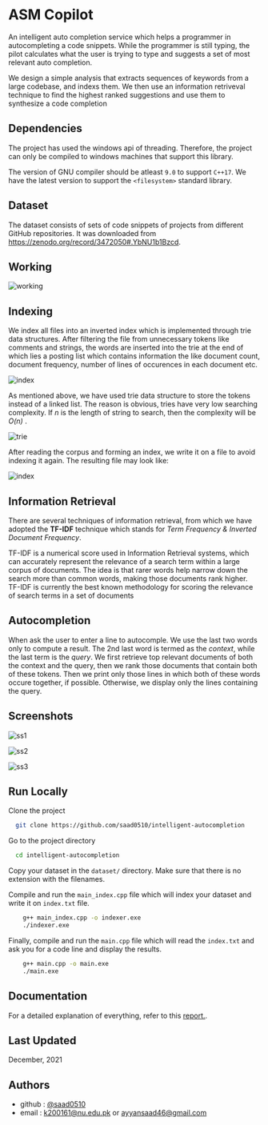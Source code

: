 
# ASM Copilot

An intelligent auto completion service which helps a 
programmer in autocompleting a code snippets. While the
programmer is still typing, the pilot calculates what
the user is trying to type and suggests a set of most
relevant auto completion.

We design a simple analysis that extracts sequences of
keywords from a large codebase, and indexs them.
We then use an information retriveval technique to
find the highest ranked suggestions and use them
to synthesize a code completion

## Dependencies

The project has used the windows api of threading.
Therefore, the project can only be compiled to windows machines 
that support this library. 

The version of GNU compiler should be atleast `9.0`
to support `C++17`. We have the latest version to
support the `<filesystem>` standard library.  
## Dataset

The dataset consists of sets of code snippets of
projects from different GitHub repositories. 
It was downloaded from https://zenodo.org/record/3472050#.YbNU1b1Bzcd.
## Working

![working](./images/working.png)


## Indexing

We index all files into an inverted index
which is implemented through trie data structures.
After filtering the file from unnecessary tokens like 
comments and strings, the words are inserted into the trie
at the end of which lies a posting list which contains
information the like document count, document frequency,
number of lines of occurences in each document etc.

![index](./images/index.png)

As mentioned above, we have used trie data structure
to store the tokens instead of a linked list. The reason 
is obvious, tries have very low searching complexity. If
_n_ is the length of string to search, then the complexity
will be _O(n)_ .

![trie](./images/trie.png)

After reading the corpus and forming an index, we write it
on a file to avoid indexing it again. The resulting file may look like:

![index](./images/index_file.png)

## Information Retrieval

There are several techniques of information retrieval, 
from which we have adopted the __TF-IDF__ technique
which stands for _Term Frequency & Inverted Document Frequency_.

TF-IDF is a numerical score used in Information Retrieval systems, 
which can accurately represent the relevance of a search
term within a large corpus of documents. The idea is
that rarer words help narrow down the search more than 
common words, making those documents rank higher.
TF-IDF is currently the best known methodology for 
scoring the relevance of search terms in a set of 
documents


## Autocompletion

When ask the user to enter a line to autocomple.
We use the last two words only to compute a result.
The 2nd last word is termed as the _context_, while the
last term is the _query_.
We first retrieve top relevant documents of both the
context and the query, then we rank those documents 
that contain both of these tokens.
Then we print only those lines in which both of these
words occure together, if possible. Otherwise, we display
only the lines containing the query.


## Screenshots

![ss1](./images/ss1.png)

![ss2](./images/ss2.png)

![ss3](./images/ss3.png)


## Run Locally

Clone the project

```bash
  git clone https://github.com/saad0510/intelligent-autocompletion
```

Go to the project directory

```bash
  cd intelligent-autocompletion
```

Copy your dataset in the `dataset/` directory. Make sure
that there is no extension with the filenames.

Compile and run the `main_index.cpp` file which will index
your dataset and write it on `index.txt` file.

```bash
    g++ main_index.cpp -o indexer.exe
    ./indexer.exe
```

Finally, compile and run the `main.cpp` file which
will read the `index.txt` and ask you for a code
line and display the results.

```bash
    g++ main.cpp -o main.exe
    ./main.exe
```




## Documentation

For a detailed explanation of everything, refer to this [report.](./Report.pdf).

## Last Updated

December, 2021
## Authors

- github : [@saad0510](https://www.github.com/saad0510)
- email  : k200161@nu.edu.pk or ayyansaad46@gmail.com

